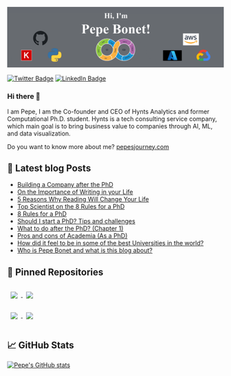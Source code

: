 [![Pepe's GitHub Banner](./assets/bannerpepe.png)](https://pepesjourney.com)


[![Twitter Badge](https://img.shields.io/badge/Twitter-Profile-informational?style=flat&logo=twitter&logoColor=white&color=1CA2F1)](https://twitter.com/pepeb_5)
[![LinkedIn Badge](https://img.shields.io/badge/LinkedIn-Profile-informational?style=flat&logo=linkedin&logoColor=white&color=0D76A8)](https://www.linkedin.com/in/jose-bonet-giner-2a3993147/)

### Hi there 👋

I  am Pepe, I am the Co-founder and CEO of Hynts Analytics and former Computational Ph.D. student. Hynts is a tech consulting service company, which main goal is to bring business value to companies through AI, ML, and data visualization.

Do you want to know more about me? [pepesjourney.com](https://www.pepesjourney.com/)


## :pencil: Latest blog Posts

- [Building a Company after the PhD](https://www.pepesjourney.com/post/building-a-company-after-the-ph-d)
- [On the Importance of Writing in your Life](https://www.pepesjourney.com/post/on-the-importance-of-writing-in-your-life)
- [5 Reasons Why Reading Will Change Your Life](https://www.pepesjourney.com/post/5-reasons-why-reading-will-change-your-life)
- [Top Scientist on the 8 Rules for a PhD](https://www.pepesjourney.com/post/top-spanish-scientist-on-the-8-rules-for-a-phd)
- [8 Rules for a PhD](https://www.pepesjourney.com/post/8-rules-for-a-phd)
- [Should I start a PhD? Tips and challenges](https://www.pepesjourney.com/post/should-i-start-a-phd-tips-and-challenges)
- [What to do after the PhD? (Chapter 1)](https://www.pepesjourney.com/post/what-to-do-after-the-phd)
- [Pros and cons of Academia (As a PhD)](https://www.pepesjourney.com/post/pros-and-cons-of-academia-as-a-phd)
- [How did it feel to be in some of the best Universities in the world?](https://www.pepesjourney.com/post/being-in-some-of-the-best-universities-in-the-world)
- [Who is Pepe Bonet and what is this blog about?](https://www.pepesjourney.com/post/what-is-this-blog-about)


## :pushpin: Pinned Repositories 

<a href="https://github.com/pepebonet/DeepMP">
  <img align="center" style="margin:1rem 0.5rem" src="https://github-readme-stats.vercel.app/api/pin/?username=pepebonet&repo=DeepMP&title_color=ffffff&text_color=c9cacc&icon_color=4AB197&bg_color=1A2B34" />
</a>

<a href="https://github.com/cbg-ethz/BnpC">
  <img align="center" style="margin:1rem 0.5rem" src="https://github-readme-stats.vercel.app/api/pin/?username=cbg-ethz&repo=BnpC&title_color=ffffff&text_color=c9cacc&icon_color=4AB197&bg_color=1A2B34" />
</a>

<br>

<a href="https://github.com/pepebonet/nano_damage">
  <img align="center" style="margin:1rem 0.5rem" src="https://github-readme-stats.vercel.app/api/pin/?username=pepebonet&repo=nano_damage&title_color=ffffff&text_color=c9cacc&icon_color=4AB197&bg_color=1A2B34" />
</a>

<a href="https://github.com/pepebonet/contripscore">
  <img align="center" style="margin:1rem 0.5rem" src="https://github-readme-stats.vercel.app/api/pin/?username=pepebonet&repo=contripscore&title_color=ffffff&text_color=c9cacc&icon_color=4AB197&bg_color=1A2B34" />
</a>

## :chart_with_upwards_trend: GitHub Stats 

[![Pepe's GitHub stats](https://github-readme-stats.vercel.app/api?username=pepebonet)](https://github.com/pepebonet/github-readme-stats)



<!--
**pepebonet/pepebonet** is a ✨ _special_ ✨ repository because its `README.md` (this file) appears on your GitHub profile.

Here are some ideas to get you started:

- 🔭 I’m currently working on ...
- 🌱 I’m currently learning ...
- 👯 I’m looking to collaborate on ...
- 🤔 I’m looking for help with ...
- 💬 Ask me about ...
- 📫 How to reach me: ...
- 😄 Pronouns: ...
- ⚡ Fun fact: ...
-->
